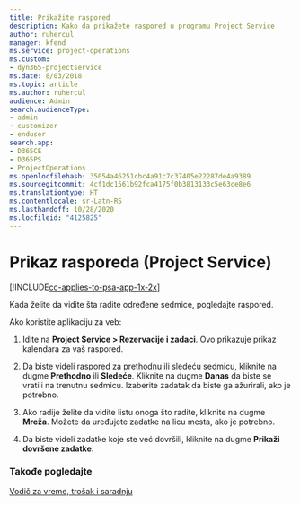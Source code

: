 ```yaml
---
title: Prikažite raspored
description: Kako da prikažete raspored u programu Project Service
author: ruhercul
manager: kfend
ms.service: project-operations
ms.custom:
- dyn365-projectservice
ms.date: 8/03/2018
ms.topic: article
ms.author: ruhercul
audience: Admin
search.audienceType:
- admin
- customizer
- enduser
search.app:
- D365CE
- D365PS
- ProjectOperations
ms.openlocfilehash: 35054a46251cbc4a91c7c37405e22287de4a9389
ms.sourcegitcommit: 4cf1dc1561b92fca4175f0b3813133c5e63ce8e6
ms.translationtype: HT
ms.contentlocale: sr-Latn-RS
ms.lasthandoff: 10/28/2020
ms.locfileid: "4125825"
---
```

# <a name="view-your-schedule-project-service"></a>Prikaz rasporeda (Project Service)

[!INCLUDE[cc-applies-to-psa-app-1x-2x](../includes/cc-applies-to-psa-app-1x-2x.md)]

Kada želite da vidite šta radite određene sedmice, pogledajte raspored.  
  
 Ako koristite aplikaciju za veb:  
  
1.  Idite na **Project Service > Rezervacije i zadaci**. Ovo prikazuje prikaz kalendara za vaš raspored.  
  
2.  Da biste videli raspored za prethodnu ili sledeću sedmicu, kliknite na dugme **Prethodno** ili **Sledeće**. Kliknite na dugme **Danas** da biste se vratili na trenutnu sedmicu. Izaberite zadatak da biste ga ažurirali, ako je potrebno.  
  
3.  Ako radije želite da vidite listu onoga što radite, kliknite na dugme **Mreža**. Možete da uređujete zadatke na licu mesta, ako je potrebno.  
  
4.  Da biste videli zadatke koje ste već dovršili, kliknite na dugme **Prikaži dovršene zadatke**.  
  
### <a name="see-also"></a>Takođe pogledajte  
 [Vodič za vreme, trošak i saradnju](../psa/time-expense-collaboration-guide.md)
